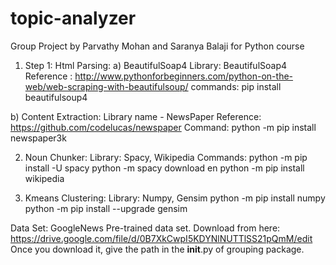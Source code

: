 # topic-analyzer
Group Project by Parvathy Mohan and Saranya Balaji for Python course

1. Step 1: Html Parsing:
a) BeautifulSoap4
Library: BeautifulSoap4
Reference : http://www.pythonforbeginners.com/python-on-the-web/web-scraping-with-beautifulsoup/
commands:
pip install beautifulsoup4 


b) Content Extraction: 
Library name - NewsPaper
Reference: https://github.com/codelucas/newspaper
Command:
python -m pip install newspaper3k

2. Noun Chunker:
Library: Spacy, Wikipedia
Commands:
python -m pip install -U spacy
python -m spacy download en
python -m pip install wikipedia

3. Kmeans Clustering:
Library: Numpy, Gensim
python -m pip install numpy
python -m pip install --upgrade gensim

Data Set: GoogleNews Pre-trained data set. Download from here:
https://drive.google.com/file/d/0B7XkCwpI5KDYNlNUTTlSS21pQmM/edit
Once you download it, give the path in the __init__.py of grouping package.







